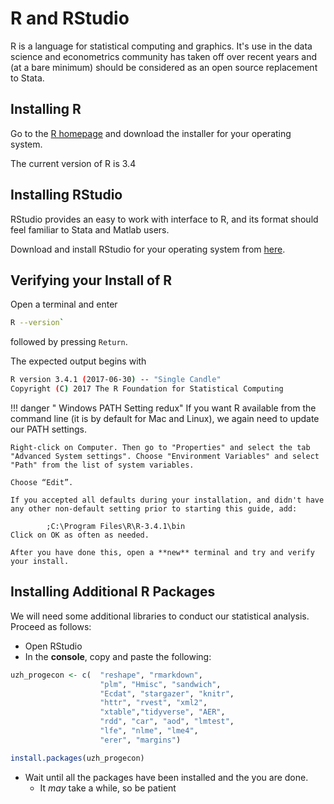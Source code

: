 # R and RStudio

R is a language for statistical computing and graphics.
It's use in the data science and econometrics community has taken off over recent years and (at a bare minimum) should be considered as an open source replacement to Stata.

## Installing R

Go to the [R homepage](https://cran.r-project.org/) and download the installer for your operating system.

The current version of R is 3.4

## Installing RStudio

RStudio provides an easy to work with interface to R, and its format should feel familiar to Stata and Matlab users.

Download and install RStudio for your operating system from [here](https://www.rstudio.com/products/rstudio/download3/).

## Verifying your Install of R

Open a terminal and enter

```bash
R --version`
```

followed by pressing `Return`.

The expected output begins with
```bash
R version 3.4.1 (2017-06-30) -- "Single Candle"
Copyright (C) 2017 The R Foundation for Statistical Computing
```

!!! danger " Windows PATH Setting redux"
    If you want R available from the command line (it is by default for Mac and Linux), we again need to update our PATH settings.

    Right-click on Computer. Then go to "Properties" and select the tab "Advanced System settings". Choose "Environment Variables" and select "Path" from the list of system variables.

    Choose “Edit”.

    If you accepted all defaults during your installation, and didn't have any other non-default setting prior to starting this guide, add:

            ;C:\Program Files\R\R-3.4.1\bin
    Click on OK as often as needed.

    After you have done this, open a **new** terminal and try and verify your install.

## Installing Additional R Packages

We will need some additional libraries to conduct our statistical analysis. Proceed as follows:

*   Open RStudio
*   In the **console**, copy and paste the following:
```r
uzh_progecon <- c(  "reshape", "rmarkdown",
                    "plm", "Hmisc", "sandwich",
                    "Ecdat", "stargazer", "knitr",
                    "httr", "rvest", "xml2",
                    "xtable","tidyverse", "AER",
                    "rdd", "car", "aod", "lmtest",
                    "lfe", "nlme", "lme4",
                    "erer", "margins")

install.packages(uzh_progecon)
```
*   Wait until all the packages have been installed and the you are done.
    *   It *may* take a while, so be patient
